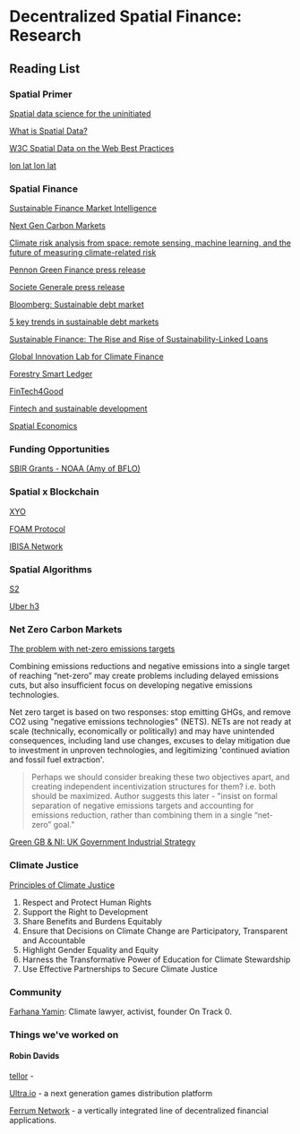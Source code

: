 # Decentralized Spatial Finance: Research

## Reading List

### Spatial Primer

[Spatial data science for the uninitiated](https://towardsdatascience.com/spatial-data-science-for-the-uninitiated-9a78804d4efa)

[What is Spatial Data?](https://www.safe.com/what-is/spatial-data/)

[W3C Spatial Data on the Web Best Practices](https://www.w3.org/TR/sdw-bp/)

[lon lat lon lat](https://macwright.com/lonlat/)

### Spatial Finance

[Sustainable Finance Market Intelligence](https://sa.catapult.org.uk/sustainable-finance/market-intelligence/)

[Next Gen Carbon Markets](https://www.smithschool.ox.ac.uk/research/sustainable-finance/publications/Business-Green-Next-Gen-Carbon-Markets191017.pdf)

[Climate risk analysis from space: remote sensing, machine learning, and the future of measuring climate-related risk](https://spatialfinanceinitiative.com/climate-risk-analysis-from-space/)

[Pennon Green Finance press release](https://www.pennon-group.co.uk/media/news/pennon-signs-pioneering-%C2%A380m-green-finance-deals-societe-generale-and-natwest)

[Societe Generale press release](https://wholesale.banking.societegenerale.com/uploads/tx_bisgnews/Pennon_Group_plc_FINAL_310518_02.pdf)

[Bloomberg: Sustainable debt market](https://www.bloomberg.com/professional/blog/sustainable-debt-market-sees-record-activity-2018/)

[5 key trends in sustainable debt markets](https://insights.nordea.com/en/sustainable-finance/sustainable-debt-trends-2020/)

[Sustainable Finance: The Rise and Rise of Sustainability-Linked Loans](https://cib.bnpparibas.com/sustain/sustainable-finance-the-rise-and-rise-of-sustainability-linked-loans_a-3-3008.html)

[Global Innovation Lab for Climate Finance](https://www.climatefinancelab.org/)

[Forestry Smart Ledger](https://www.climatefinancelab.org/project/grove-forestry-smart-ledger/)

[FinTech4Good](https://www.fintech4good.co/)

[Fintech and sustainable development](https://unepinquiry.org/publication/fintech-and-sustainable-development-assessing-the-implications/)

[Spatial Economics](https://www.econlib.org/library/Enc/SpatialEconomics.html)

### Funding Opportunities

[SBIR Grants - NOAA (Amy of BFLO)](https://techpartnerships.noaa.gov/SBIR)

### Spatial x Blockchain

[XYO](https://xyo.network/)

[FOAM Protocol](https://foam.space/)

[IBISA Network](https://ibisa.network/)

### Spatial Algorithms

[S2](http://s2geometry.io)

[Uber h3](https://eng.uber.com/h3/)

### Net Zero Carbon Markets

[The problem with net-zero emissions targets](https://www.carbonbrief.org/guest-post-the-problem-with-net-zero-emissions-targets)

Combining emissions reductions and negative emissions into a single target of reaching “net-zero” may create problems including delayed emissions cuts, but also insufficient focus on developing negative emissions technologies.

Net zero target is based on two responses: stop emitting GHGs, and remove CO2 using "negative emissions technologies" (NETS). NETs are not ready at scale (technically, economically or politically) and may have unintended consequences, including land use changes, excuses to delay mitigation due to investment in unproven technologies, and legitimizing 'continued aviation and fossil fuel extraction'. 

> Perhaps we should consider breaking these two objectives apart, and creating independent incentivization structures for them? i.e. both should be maximized. Author suggests this later - "insist on formal separation of negative emissions targets and accounting for emissions reduction, rather than combining them in a single “net-zero” goal."

[Green GB & NI: UK Government Industrial Strategy](https://greengb.campaign.gov.uk/)


### Climate Justice

[Principles of Climate Justice](https://www.mrfcj.org/principles-of-climate-justice/)
1. Respect and Protect Human Rights
2. Support the Right to Development
3. Share Benefits and Burdens Equitably
4. Ensure that Decisions on Climate Change are Participatory, Transparent and Accountable
5. Highlight Gender Equality and Equity
6. Harness the Transformative Power of Education for Climate Stewardship
7. Use Effective Partnerships to Secure Climate Justice

### Community

[Farhana Yamin](https://twitter.com/farhanaclimate): Climate lawyer, activist, founder On Track 0. 


### Things we've worked on

#### Robin Davids

[tellor](https://tellor.io/) - 

[Ultra.io](https://ultra.io/) - a next generation games distribution platform

[Ferrum Network](https://ferrum.network/) - a vertically integrated line of decentralized financial applications.

